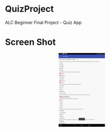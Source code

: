 # QuizProject
ALC Beginner Final Project - Quiz App

# Screen Shot
<p align="center">
  <img src="https://github.com/ibnahmadbello/QuizProject/blob/master/assets/ProjectThree.jpeg" width="30%">
</p>
